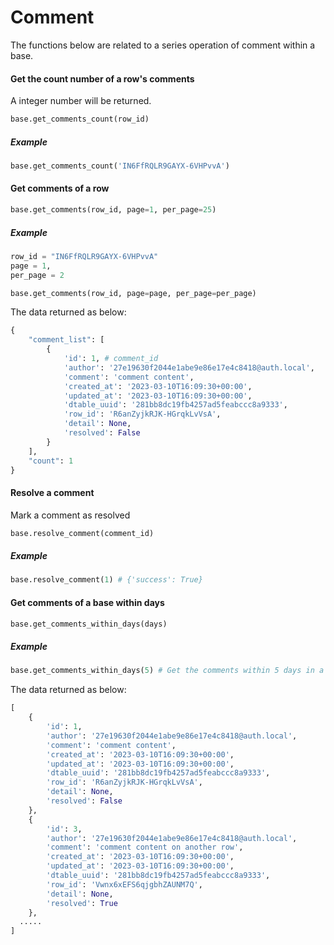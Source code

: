 # Comment

The functions below are related to a series operation of comment within a base.

#### Get the count number of a row's comments

A integer number will be returned.

```python
base.get_comments_count(row_id)
```

##### Example

~~~python
base.get_comments_count('IN6FfRQLR9GAYX-6VHPvvA')
~~~

#### Get comments of a row

```Python
base.get_comments(row_id, page=1, per_page=25)
```

##### Example

~~~python
row_id = "IN6FfRQLR9GAYX-6VHPvvA"
page = 1,
per_page = 2

base.get_comments(row_id, page=page, per_page=per_page)
~~~

The data returned as below:

```Python
{
    "comment_list": [
        {
            'id': 1, # comment_id
            'author': '27e19630f2044e1abe9e86e17e4c8418@auth.local',
            'comment': 'comment content',
            'created_at': '2023-03-10T16:09:30+00:00',
            'updated_at': '2023-03-10T16:09:30+00:00',
            'dtable_uuid': '281bb8dc19fb4257ad5feabccc8a9333',
            'row_id': 'R6anZyjkRJK-HGrqkLvVsA',
            'detail': None,
            'resolved': False
        }
    ],
    "count": 1
}
```

#### Resolve a comment

Mark a comment as resolved

```Python
base.resolve_comment(comment_id)
```

##### Example

~~~python
base.resolve_comment(1) # {'success': True}
~~~

#### Get comments of a base within days

```Python
base.get_comments_within_days(days)
```

##### Example

~~~python
base.get_comments_within_days(5) # Get the comments within 5 days in a base
~~~

The data returned as below:

```Python
[
    {
        'id': 1,
        'author': '27e19630f2044e1abe9e86e17e4c8418@auth.local',
        'comment': 'comment content',
        'created_at': '2023-03-10T16:09:30+00:00',
        'updated_at': '2023-03-10T16:09:30+00:00',
        'dtable_uuid': '281bb8dc19fb4257ad5feabccc8a9333',
        'row_id': 'R6anZyjkRJK-HGrqkLvVsA',
        'detail': None,
        'resolved': False
    },
    {
        'id': 3,
        'author': '27e19630f2044e1abe9e86e17e4c8418@auth.local',
        'comment': 'comment content on another row',
        'created_at': '2023-03-10T16:09:30+00:00',
        'updated_at': '2023-03-10T16:09:30+00:00',
        'dtable_uuid': '281bb8dc19fb4257ad5feabccc8a9333',
        'row_id': 'Vwnx6xEFS6qjgbhZAUNM7Q',
        'detail': None,
        'resolved': True
    },
  .....
]
```